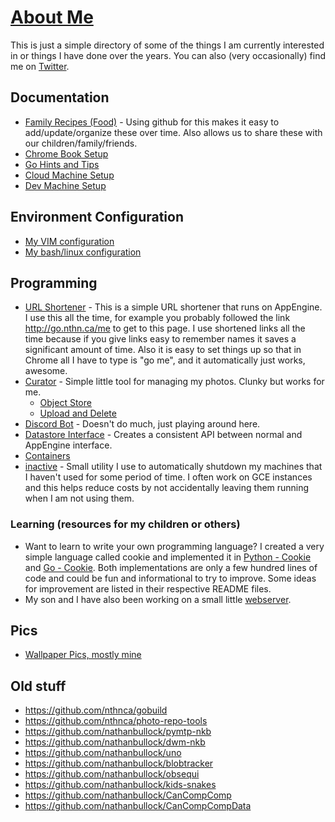 # [About Me](http://go.nthn.ca/me)

This is just a simple directory of some of the things I am currently interested in or
things I have done over the years. You can also (very occasionally) find me on
[Twitter](https://twitter.com/nthnca).

## Documentation

- [Family Recipes (Food)](https://github.com/nthnca/recipes/blob/master/README.md) - Using
  github for this makes it easy to add/update/organize these over time. Also allows us to
  share these with our children/family/friends.
- [Chrome Book Setup](ChromeBook.md)
- [Go Hints and Tips](GitHintsAndTips.md)
- [Cloud Machine Setup](NewDevMachine.md)
- [Dev Machine Setup](setup.sh)

## Environment Configuration

- [My VIM configuration](https://github.com/nthnca/dotvim)
- [My bash/linux configuration](https://github.com/nthnca/dotbash)

## Programming

- [URL Shortener](https://github.com/nthnca/customurls/blob/master/README.md) - This is a
  simple URL shortener that runs on AppEngine. I use this all the time, for example you
  probably followed the link http://go.nthn.ca/me to get to this page. I use shortened
  links all the time because if you give links easy to remember names it saves a
  significant amount of time. Also it is easy to set things up so that in Chrome all I
  have to type is "go me", and it automatically just works, awesome.
- [Curator](https://github.com/nthnca/curator) - Simple little tool for managing my
  photos. Clunky but works for me.
  - [Object Store](https://github.com/nthnca/object-store)
  - [Upload and Delete](https://github.com/nthnca/upload-and-delete)
- [Discord Bot](https://github.com/nthnca/discordbot) - Doesn't do much, just playing
  around here.
- [Datastore Interface](https://github.com/nthnca/datastore) - Creates a consistent API
  between normal and AppEngine interface.
- [Containers](https://github.com/nthnca/containers)
- [inactive](https://github.com/nthnca/inactive) - Small utility I use to automatically shutdown my machines that I haven't used for some period of time. I often work on GCE instances and this helps reduce costs by not accidentally leaving them running when I am not using them.

### Learning (resources for my children or others)

- Want to learn to write your own programming language? I created a very simple language called cookie and implemented it in [Python - Cookie](https://github.com/nthnca/cookie) and [Go - Cookie](https://github.com/nthnca/gocookie). Both implementations are only a few hundred lines of code and could be fun and informational to try to improve. Some ideas for improvement are listed in their respective README files.
- My son and I have also been working on a small little [webserver](https://github.com/nthnca/WebServer).

## Pics

- [Wallpaper Pics, mostly mine](https://github.com/nthnca/wallpaper)

## Old stuff

- https://github.com/nthnca/gobuild
- https://github.com/nthnca/photo-repo-tools
- https://github.com/nathanbullock/pymtp-nkb
- https://github.com/nathanbullock/dwm-nkb
- https://github.com/nathanbullock/uno
- https://github.com/nathanbullock/blobtracker
- https://github.com/nathanbullock/obsequi
- https://github.com/nathanbullock/kids-snakes
- https://github.com/nathanbullock/CanCompComp
- https://github.com/nathanbullock/CanCompCompData
